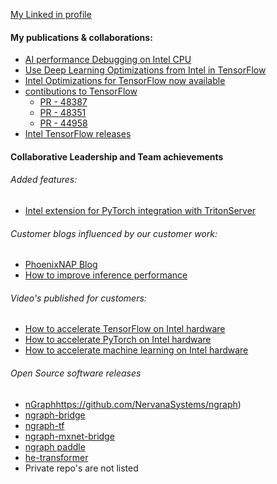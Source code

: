 [My Linked in profile](https://www.linkedin.com/in/ramaketineni/)

#### My publications & collaborations:
* [AI performance Debugging on Intel CPU](https://www.intel.com/content/www/us/en/developer/articles/technical/debugging-ai-performance-on-intel-cpus.html)
* [Use Deep Learning Optimizations from Intel in TensorFlow](https://www.intel.com/content/www/us/en/developer/articles/news/leverage-deep-learning-optimizations-tensorflow.html#gs.4znpto)
* [Intel Optimizations for TensorFlow now available]([https://groups.google.com/a/tensorflow.org/g/developers/c/XVdikIuPxJA](https://github.com/Intel-tensorflow/tensorflow/releases/tag/v2.6.0))
* [contibutions to TensorFlow](https://github.com/tensorflow/tensorflow/pulls?q=is%3Apr+rsketine)
  * [PR - 48387](https://github.com/tensorflow/tensorflow/pull/48387)
  * [PR - 48351](https://github.com/tensorflow/tensorflow/pull/48351)
  * [PR - 44958](https://github.com/tensorflow/tensorflow/pull/44958)
* [Intel TensorFlow releases](https://github.com/Intel-tensorflow/tensorflow/releases/tag/v2.5.0)

#### Collaborative Leadership and Team achievements

###### Added features:
* [Intel extension for PyTorch integration with TritonServer](https://github.com/swanandmhalagi/intel-ai-inference-samples/tree/triton_IPEX/IPEX_OOB_with_triton)

###### Customer blogs influenced by our customer work:
* [PhoenixNAP Blog](https://www.intel.com/content/www/us/en/content-details/781651/deploy-and-manage-high-performance-physical-servers-with-cloud-like-ease.html?DocID=781651)
* [How to improve inference performance](https://medium.com/@amerather_9719/intel-optimization-at-netflix-79ef0efb9d2)

###### Video's published for customers:
* [How to accelerate TensorFlow on Intel hardware](https://www.intel.com/content/www/us/en/developer/articles/technical/how-to-accelerate-tensorflow-on-intel-hardware.html)
* [How to accelerate PyTorch on Intel hardware](https://www.intel.com/content/www/us/en/developer/articles/technical/increase-pytorch-inference-throughput-by-4x.html)
* [How to accelerate machine learning on Intel hardware](https://www.intel.com/content/www/us/en/developer/articles/technical/accelerate-end-to-end-machine-learning.html)

###### Open Source software releases
* [nGraph](https://github.com/NervanaSystems/ngraph)https://github.com/NervanaSystems/ngraph)
* [ngraph-bridge](https://github.com/NervanaSystems/ngraph-bridge)
* [ngraph-tf](https://github.com/NervanaSystems/ngraph-tf)
* [ngraph-mxnet-bridge](https://github.com/NervanaSystems/ngraph-mxnet-bridge)
* [ngraph paddle](https://github.com/NervanaSystems/Paddle)
* [he-transformer](https://github.com/NervanaSystems/he-transformer)
* Private repo's are not listed 
